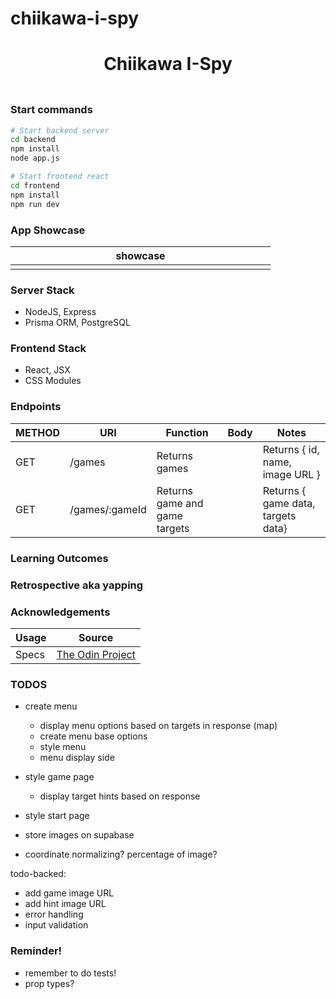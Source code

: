 # chiikawa-i-spy

<h1 align="center">Chiikawa I-Spy</h1>
<h3 align="center"></h3>
<p align="center">
    <img align="center" width="500px" >
</p>

### Start commands

```bash
# Start backend server
cd backend
npm install
node app.js
```

```bash
# Start frontend react
cd frontend
npm install
npm run dev
```

### App Showcase

| showcase            |
| ------------------- |
| <img width="400px"> |

### Server Stack

-   NodeJS, Express
-   Prisma ORM, PostgreSQL

### Frontend Stack

-   React, JSX
-   CSS Modules

### Endpoints

| METHOD | URI            | Function                      | Body | Notes                              |
| ------ | -------------- | ----------------------------- | ---- | ---------------------------------- |
| GET    | /games         | Returns games                 |      | Returns { id, name, image URL }    |
| GET    | /games/:gameId | Returns game and game targets |      | Returns { game data, targets data} |

### Learning Outcomes

### Retrospective aka yapping

### Acknowledgements

| Usage | Source                                                                                              |
| ----- | --------------------------------------------------------------------------------------------------- |
| Specs | [The Odin Project](https://www.theodinproject.com/lessons/nodejs-where-s-waldo-a-photo-tagging-app) |

### TODOS

-   create menu
    -   display menu options based on targets in response (map)
    -   create menu base options
    -   style menu
    -   menu display side
-   style game page
    -   display target hints based on response
-   style start page
-   store images on supabase

-   coordinate normalizing? percentage of image?

todo-backed:

-   add game image URL
-   add hint image URL
-   error handling
-   input validation

### Reminder!

-   remember to do tests!
-   prop types?
